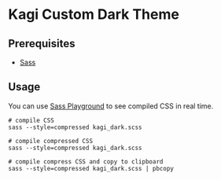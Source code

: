 # Kagi Custom Dark Theme

## Prerequisites

- [Sass](https://sass-lang.com/install)

## Usage

You can use [Sass Playground](https://www.sassmeister.com/) to see compiled CSS in real time.

```shell
# compile CSS
sass --style=compressed kagi_dark.scss
```

```shell
# compile compressed CSS
sass --style=compressed kagi_dark.scss
```

```shell
# compile compress CSS and copy to clipboard
sass --style=compressed kagi_dark.scss | pbcopy
```
